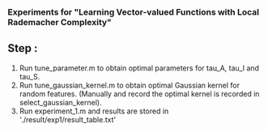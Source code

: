 ### Experiments for "Learning Vector-valued Functions with Local Rademacher Complexity"
## Step :
1. Run tune_parameter.m to obtain optimal parameters for tau_A, tau_I and tau_S.
2. Run tune_gaussian_kernel.m to obtain optimal Gaussian kernel for random features. (Manually and record the optimal kernel is recorded in select_gaussian_kernel).
3. Run experiment_1.m and results are stored in './result/exp1/result_table.txt'